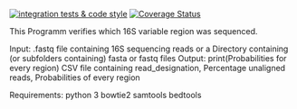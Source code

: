 [![integration tests & code style](https://github.com/jlab/algorithm_vxdetector/actions/workflows/github_tests.yml/badge.svg?branch=master)](https://github.com/jlab/algorithm_vxdetector/actions/workflows/github_tests.yml)
[![Coverage Status](https://coveralls.io/repos/github/jlab/algorithm_vxdetector/badge.svg?branch=master)](https://coveralls.io/github/jlab/algorithm_vxdetector?branch=master)

This Programm verifies which 16S variable region was sequenced.

Input:
    .fastq file containing 16S sequencing reads
    or a Directory containing (or subfolders containing) fasta or fastq files
Output:
    print(Probabilities for every region)
    CSV file containing read_designation, Percentage unaligned reads, Probabilities of every region



Requirements:
    python 3
    bowtie2
    samtools
    bedtools
